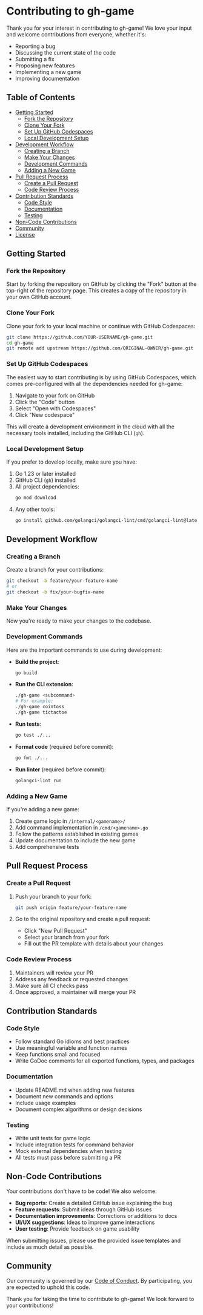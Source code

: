 # Contributing to gh-game

Thank you for your interest in contributing to gh-game! We love your input and welcome contributions from everyone, whether it's:

- Reporting a bug
- Discussing the current state of the code
- Submitting a fix
- Proposing new features
- Implementing a new game
- Improving documentation

## Table of Contents

- [Getting Started](#getting-started)
  - [Fork the Repository](#fork-the-repository)
  - [Clone Your Fork](#clone-your-fork)
  - [Set Up GitHub Codespaces](#set-up-github-codespaces)
  - [Local Development Setup](#local-development-setup)
- [Development Workflow](#development-workflow)
  - [Creating a Branch](#creating-a-branch)
  - [Make Your Changes](#make-your-changes)
  - [Development Commands](#development-commands)
  - [Adding a New Game](#adding-a-new-game)
- [Pull Request Process](#pull-request-process)
  - [Create a Pull Request](#create-a-pull-request)
  - [Code Review Process](#code-review-process)
- [Contribution Standards](#contribution-standards)
  - [Code Style](#code-style)
  - [Documentation](#documentation)
  - [Testing](#testing)
- [Non-Code Contributions](#non-code-contributions)
- [Community](#community)
- [License](#license)

## Getting Started

### Fork the Repository

Start by forking the repository on GitHub by clicking the "Fork" button at the top-right of the repository page. This creates a copy of the repository in your own GitHub account.

### Clone Your Fork

Clone your fork to your local machine or continue with GitHub Codespaces:

```bash
git clone https://github.com/YOUR-USERNAME/gh-game.git
cd gh-game
git remote add upstream https://github.com/ORIGINAL-OWNER/gh-game.git
```

### Set Up GitHub Codespaces

The easiest way to start contributing is by using GitHub Codespaces, which comes pre-configured with all the dependencies needed for gh-game:

1. Navigate to your fork on GitHub
2. Click the "Code" button
3. Select "Open with Codespaces"
4. Click "New codespace"

This will create a development environment in the cloud with all the necessary tools installed, including the GitHub CLI (`gh`).

### Local Development Setup

If you prefer to develop locally, make sure you have:

1. Go 1.23 or later installed
2. GitHub CLI (`gh`) installed
3. All project dependencies:
   ```bash
   go mod download
   ```
4. Any other tools:
   ```bash
   go install github.com/golangci/golangci-lint/cmd/golangci-lint@latest
   ```

## Development Workflow

### Creating a Branch

Create a branch for your contributions:

```bash
git checkout -b feature/your-feature-name
# or
git checkout -b fix/your-bugfix-name
```

### Make Your Changes

Now you're ready to make your changes to the codebase.

### Development Commands

Here are the important commands to use during development:

- **Build the project**:
  ```bash
  go build
  ```

- **Run the CLI extension**:
  ```bash
  ./gh-game <subcommand>
  # For example:
  ./gh-game cointoss
  ./gh-game tictactoe
  ```

- **Run tests**:
  ```bash
  go test ./...
  ```

- **Format code** (required before commit):
  ```bash
  go fmt ./...
  ```

- **Run linter** (required before commit):
  ```bash
  golangci-lint run
  ```

### Adding a New Game

If you're adding a new game:

1. Create game logic in `/internal/<gamename>/`
2. Add command implementation in `/cmd/<gamename>.go`
3. Follow the patterns established in existing games
4. Update documentation to include the new game
5. Add comprehensive tests

## Pull Request Process

### Create a Pull Request

1. Push your branch to your fork:
   ```bash
   git push origin feature/your-feature-name
   ```

2. Go to the original repository and create a pull request:
   - Click "New Pull Request"
   - Select your branch from your fork
   - Fill out the PR template with details about your changes

### Code Review Process

1. Maintainers will review your PR
2. Address any feedback or requested changes
3. Make sure all CI checks pass
4. Once approved, a maintainer will merge your PR

## Contribution Standards

### Code Style

- Follow standard Go idioms and best practices
- Use meaningful variable and function names
- Keep functions small and focused
- Write GoDoc comments for all exported functions, types, and packages

### Documentation

- Update README.md when adding new features
- Document new commands and options
- Include usage examples
- Document complex algorithms or design decisions

### Testing

- Write unit tests for game logic
- Include integration tests for command behavior
- Mock external dependencies when testing
- All tests must pass before submitting a PR

## Non-Code Contributions

Your contributions don't have to be code! We also welcome:

- **Bug reports**: Create a detailed GitHub issue explaining the bug
- **Feature requests**: Submit ideas through GitHub issues
- **Documentation improvements**: Corrections or additions to docs
- **UI/UX suggestions**: Ideas to improve game interactions
- **User testing**: Provide feedback on game usability

When submitting issues, please use the provided issue templates and include as much detail as possible.

## Community

Our community is governed by our [Code of Conduct](CODE_OF_CONDUCT.md). By participating, you are expected to uphold this code.

Thank you for taking the time to contribute to gh-game! We look forward to your contributions!